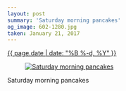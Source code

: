 ```yaml
---
layout: post
summary: 'Saturday morning pancakes'
og_image: 602-1280.jpg
taken: January 21, 2017
---
```


<div class="post">
 <time>
  <a href="/602">
   {{ page.date | date: "%B %-d, %Y" }}
  </a>
 </time>
 <a href="/602">
  <figure data-taken="1/21/2017">
   <img alt="Saturday morning pancakes" sizes="(min-width: 700px) 50vw, calc(100vw - 2rem)" src="{{ site.assets_url }}/602-640.jpg" srcset="{{ site.assets_url }}/602-320.jpg 320w, {{ site.assets_url }}/602-640.jpg 640w, {{ site.assets_url }}/602-960.jpg 960w, {{ site.assets_url }}/602-1280.jpg 1280w"/>
  </figure>
 </a>
 <span>
  Saturday morning pancakes
 </span>
</div>

